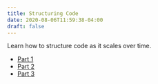 ```yaml
---
title: Structuring Code
date: 2020-08-06T11:59:38-04:00
draft: false
---
```


Learn how to structure code as it scales over time.

- [Part 1](/how-to-scale-a-javascript-project-over-time-part-1/)
- [Part 2](/how-to-scale-a-javascript-project-over-time-part-2/)
- [Part 3](/how-to-scale-a-javascript-project-over-time-part-3/)
